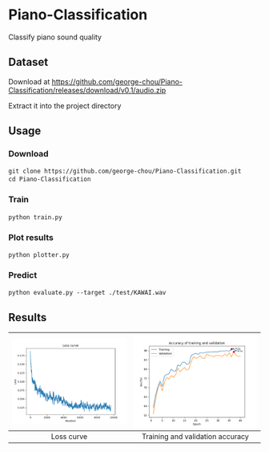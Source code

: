 # Piano-Classification

Classify piano sound quality

<!-- [![license](https://img.shields.io/github/license/george-chou/Piano-Classification.svg)](https://github.com/george-chou/Piano-Classification/blob/master/LICENSE)
[![Python application](https://github.com/george-chou/Piano-Classification/workflows/Python%20application/badge.svg)](https://github.com/george-chou/Piano-Classification/actions)
[![Github All Releases](https://img.shields.io/github/downloads-pre/george-chou/Piano-Classification/v1.2/total)](https://github.com/george-chou/Piano-Classification/releases) -->

## Dataset

Download at <https://github.com/george-chou/Piano-Classification/releases/download/v0.1/audio.zip>

Extract it into the project directory

## Usage

### Download

```
git clone https://github.com/george-chou/Piano-Classification.git
cd Piano-Classification
```

### Train

```
python train.py
```

### Plot results

```
python plotter.py
```

### Predict

```
python evaluate.py --target ./test/KAWAI.wav
```

## Results

| <img src="./results/loss.png"/> |  <img src="./results/acc.png"/>  |
| :-----------------------------: | :------------------------------: |
|           Loss curve            | Training and validation accuracy |
